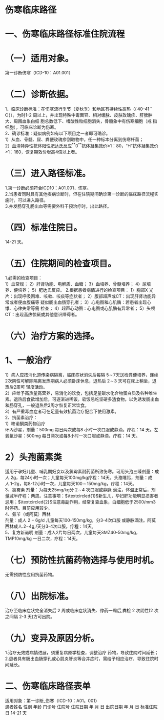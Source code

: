 # 伤寒临床路径  
# 一、伤寒临床路径标准住院流程  
# （一）适用对象。  
第一诊断伤寒（ICD-10：A01.001）  
# （二）诊断依据。  
1、临床诊断标准：在伤寒流行季节（夏秋季）和地区有持续性高热（$(\,40–41\,^{\circ}\!\mathrm{C}\,)$），为时1-2 周以上，并出现特殊中毒面容、相对缓脉、皮肤玫瑰疹、肝脾肿大、周围血象白细 胞总数低下、嗜酸性粒细胞消失，骨髓象中有伤寒细胞（戒 指细胞），可临床诊断为伤寒。  
2、确诊标准：疑似病例如有以下项目之一者即可确诊。  
1）从血、骨髓、尿、粪便玫瑰疹刮取物中，任一种标本分离到伤寒杆菌；  
2）血清特异性抗体阳性肥达氏反应$^{**}0^{**}$抗体凝集效价≥1：80，“H”抗体凝集效价≥1：160，恢复期效价增高4倍以上者。  
# （三）进入路径标准。  
1.第一诊断必须符合ICD10：A01.001，伤寒。  
2.当患者同时具有其他疾病诊断时，但在住院期间确诊第一诊断的临床路径流程实施时，可以进入路径。  
3.并发肠穿孔肠出血等需要外科干预治疗时，出此路径。  
# （四）标准住院日。  
14-21 天。  
# （五）住院期间的检查项目。  
1.必需的检查项目：  
1）血常规； 2）肝肾功能、电解质、血糖； 3）血培养、骨髓培养； 4）尿培养、便培养； 5）肥达氏反应。 2.根据患者病情进行的检查项目： 1）胸部X 光片：出现呼吸困难、咳嗽、咳痰等症状者； 2）腹部超声或CT：出现肝肾功能异常或者便血腹痛等 疑似肠出血肠穿孔者； 3）心电图和心肌酶：若患者出现心悸、心律失常等需 检查； 4）超声心动图：心电图或心肌酶有异常者； 5）头颅CT：出现高热惊厥或其他意识障碍者。  
# （六）治疗方案的选择。  
# 1、一般治疗  
1）病人应按消化道传染病隔离，临床症状消失后每隔 $5\!\sim\!7$天送检粪便培养，连续2次阴性可解除隔离发热期病人必须卧床休息，退热后 $2\!\sim\!3$ 天可在床上稍坐，退热后2周可 轻度活动。  
2）应给予高热量高营养，易消化的饮食，包括足量碳水化合物蛋白质及各种维生素。退热后食欲增加后，可逐渐进稀饭，软饭忌吃坚硬多渣食物，以免诱发肠出血和肠穿孔，一般退热后2周才恢复正常饮食。  
3）有严重毒血症者可在足量有效抗菌治疗配合下使用激素。  
2、抗菌素治疗：  
1）喹诺酮类药物治疗  
环丙沙星，剂量：500mg 每日两次或每8 小时一次口服或静滴，疗程：14 天。左氧氟沙星：500mg 每日两次或每8小时一次口服或静滴，疗程：14 天。  
# 2）头孢菌素类  
适用于孕妇儿童、哺乳期妇女以及氯霉素耐药菌所致伤寒。可用头孢三嗪剂量：成人$.2\mathrm{g}$，每24小时一次；儿童每天100mg/kg疗程：14天。头孢噻肟，剂量：成人$.1–2\mathrm{g}$，每8-12小时一次，儿童每天$100\!\sim\!150\mathrm{mg/kg}$，疗程：14天。  
3、氯霉素   剂量：为每天25mg/kg分 $2\!\sim\!4$ 次口服或静脉 滴注，体温正常后，剂量减半疗程：两周。注意事项：$\textcircled{1}$新生儿，孕妇肝功能明显损害者忌用；$\textcircled{2}$注意毒副作用，经常复查血象，白细胞低于$2500/\mathrm{mm}3$时停药。目前应用较少。  
4、氨苄（或阿莫）西林  
剂量：成人 $2{-}6\mathrm{g/d}$ 儿童每天100-150mg/kg，分3-4次口服 或静脉滴注。阿莫西林成人$.2\mathrm{-}4\mathrm{g},$/天分3-4次口服，疗程：14天。  
5、复方新诺明 剂量：成人2片每日两次，儿童每天SMZ40-50mg/kg，TMP10mg/kg 一日二次，疗程：14天。  
# （七）预防性抗菌药物选择与使用时机。  
无需预防性应用抗菌药物。  
# （八）出院标准。  
治疗至临床症状完全消失后 2 周或临床症状消失、停药一周后,粪检 2 次阴性(2 次之间隔 2-3 天)方可出院。  
# （九）变异及原因分析。  
1.治疗无效或病情进展，须重复病原学检查，调整治疗 药物，导致住院时间延长；  
2.患者具有肠出血肠穿孔或心肌炎肝炎等合并症时，需给予相应治疗，导致住院时间延长。  
# 二、伤寒临床路径表单  
适用对象：第一诊断_伤寒（ICD-10：A01。001）  
患者姓名             性别    年龄        门诊号         住院号           住院日期       年  月  日   出院日期      年  月   日  标准住院日   14-21   天  
